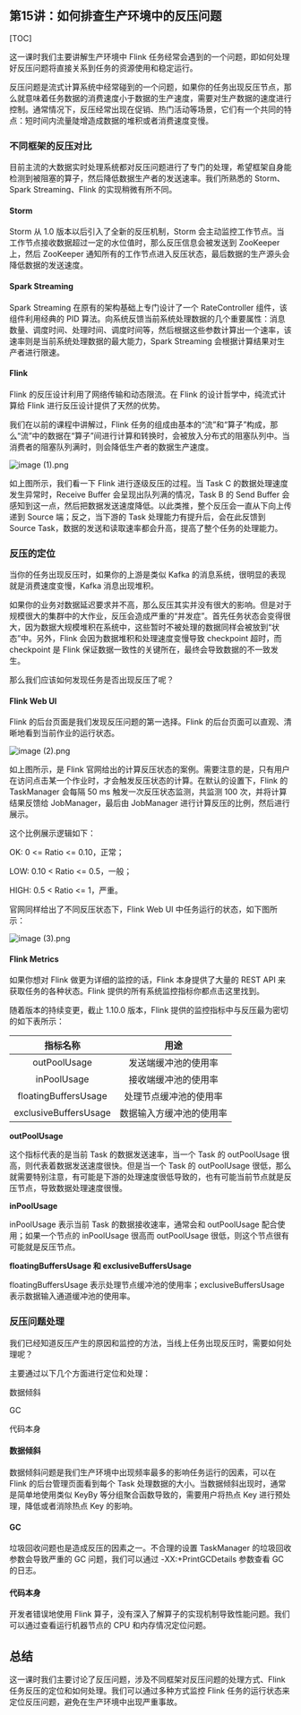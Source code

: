 ## 第15讲：如何排查生产环境中的反压问题

[TOC]

这一课时我们主要讲解生产环境中 Flink 任务经常会遇到的一个问题，即如何处理好反压问题将直接关系到任务的资源使用和稳定运行。

反压问题是流式计算系统中经常碰到的一个问题，如果你的任务出现反压节点，那么就意味着任务数据的消费速度小于数据的生产速度，需要对生产数据的速度进行控制。通常情况下，反压经常出现在促销、热门活动等场景，它们有一个共同的特点：短时间内流量陡增造成数据的堆积或者消费速度变慢。

### 不同框架的反压对比

目前主流的大数据实时处理系统都对反压问题进行了专门的处理，希望框架自身能检测到被阻塞的算子，然后降低数据生产者的发送速率。我们所熟悉的 Storm、Spark Streaming、Flink 的实现稍微有所不同。

#### Storm

Storm 从 1.0 版本以后引入了全新的反压机制，Storm 会主动监控工作节点。当工作节点接收数据超过一定的水位值时，那么反压信息会被发送到 ZooKeeper 上，然后 ZooKeeper 通知所有的工作节点进入反压状态，最后数据的生产源头会降低数据的发送速度。

#### Spark Streaming
Spark Streaming 在原有的架构基础上专门设计了一个 RateController 组件，该组件利用经典的 PID 算法。向系统反馈当前系统处理数据的几个重要属性：消息数量、调度时间、处理时间、调度时间等，然后根据这些参数计算出一个速率，该速率则是当前系统处理数据的最大能力，Spark Streaming 会根据计算结果对生产者进行限速。

#### Flink

Flink 的反压设计利用了网络传输和动态限流。在 Flink 的设计哲学中，纯流式计算给 Flink 进行反压设计提供了天然的优势。

我们在以前的课程中讲解过，Flink 任务的组成由基本的“流”和“算子”构成，那么“流”中的数据在“算子”间进行计算和转换时，会被放入分布式的阻塞队列中。当消费者的阻塞队列满时，则会降低生产者的数据生产速度。

![image (1).png](https://kingcall.oss-cn-hangzhou.aliyuncs.com/blog/img/Ciqc1F7YtaiAJ7zwAAFMnOgeRdg473.png)

如上图所示，我们看一下 Flink 进行逐级反压的过程。当 Task C 的数据处理速度发生异常时，Receive Buffer 会呈现出队列满的情况，Task B 的 Send Buffer 会感知到这一点，然后把数据发送速度降低。以此类推，整个反压会一直从下向上传递到 Source 端；反之，当下游的 Task 处理能力有提升后，会在此反馈到 Source Task，数据的发送和读取速率都会升高，提高了整个任务的处理能力。

### 反压的定位
当你的任务出现反压时，如果你的上游是类似 Kafka 的消息系统，很明显的表现就是消费速度变慢，Kafka 消息出现堆积。

如果你的业务对数据延迟要求并不高，那么反压其实并没有很大的影响。但是对于规模很大的集群中的大作业，反压会造成严重的“并发症”。首先任务状态会变得很大，因为数据大规模堆积在系统中，这些暂时不被处理的数据同样会被放到“状态”中。另外，Flink 会因为数据堆积和处理速度变慢导致 checkpoint 超时，而 checkpoint 是 Flink 保证数据一致性的关键所在，最终会导致数据的不一致发生。

那么我们应该如何发现任务是否出现反压了呢？

#### Flink Web UI
Flink 的后台页面是我们发现反压问题的第一选择。Flink 的后台页面可以直观、清晰地看到当前作业的运行状态。

![image (2).png](https://kingcall.oss-cn-hangzhou.aliyuncs.com/blog/img/Ciqc1F7YtbKAby34AABPiATLoH8294.png)

如上图所示，是 Flink 官网给出的计算反压状态的案例。需要注意的是，只有用户在访问点击某一个作业时，才会触发反压状态的计算。在默认的设置下，Flink 的 TaskManager 会每隔 50 ms 触发一次反压状态监测，共监测 100 次，并将计算结果反馈给 JobManager，最后由 JobManager 进行计算反压的比例，然后进行展示。

这个比例展示逻辑如下：

OK: 0 <= Ratio <= 0.10，正常；

LOW: 0.10 < Ratio <= 0.5，一般；

HIGH: 0.5 < Ratio <= 1，严重。

官网同样给出了不同反压状态下，Flink Web UI 中任务运行的状态，如下图所示：

![image (3).png](https://kingcall.oss-cn-hangzhou.aliyuncs.com/blog/img/CgqCHl7YtcaAYPnRAAEc0KmUeg0180.png)



#### Flink Metrics

如果你想对 Flink 做更为详细的监控的话，Flink 本身提供了大量的 REST API 来获取任务的各种状态。Flink 提供的所有系统监控指标你都点击这里找到。

随着版本的持续变更，截止 1.10.0 版本，Flink 提供的监控指标中与反压最为密切的如下表所示：

<table data-nodeid="25300">
<thead data-nodeid="25301">
<tr data-nodeid="25302">
<th align="center" data-org-content="**指标名称**" data-nodeid="25304"><strong data-nodeid="25422">指标名称</strong></th>
<th align="center" data-org-content="**用途**" data-nodeid="25305"><strong data-nodeid="25426">用途</strong></th>
</tr>
</thead>
<tbody data-nodeid="25308">
<tr data-nodeid="25309">
<td align="center" data-org-content="outPoolUsage" data-nodeid="25310">outPoolUsage</td>
<td align="center" data-org-content="发送端缓冲池的使用率" data-nodeid="25311">发送端缓冲池的使用率</td>
</tr>
<tr data-nodeid="25312">
<td align="center" data-org-content="inPoolUsage" data-nodeid="25313">inPoolUsage</td>
<td align="center" data-org-content="接收端缓冲池的使用率" data-nodeid="25314">接收端缓冲池的使用率</td>
</tr>
<tr data-nodeid="25315">
<td align="center" data-org-content="floatingBuffersUsage" data-nodeid="25316">floatingBuffersUsage</td>
<td align="center" data-org-content="处理节点缓冲池的使用率" data-nodeid="25317">处理节点缓冲池的使用率</td>
</tr>
<tr data-nodeid="25318">
<td align="center" data-org-content="exclusiveBuffersUsage" data-nodeid="25319">exclusiveBuffersUsage</td>
<td align="center" data-org-content="数据输入方缓冲池的使用率" data-nodeid="25320">数据输入方缓冲池的使用率</td>
</tr>
</tbody>
</table>

**outPoolUsage**

这个指标代表的是当前 Task 的数据发送速率，当一个 Task 的 outPoolUsage 很高，则代表着数据发送速度很快。但是当一个 Task 的 outPoolUsage 很低，那么就需要特别注意，有可能是下游的处理速度很低导致的，也有可能当前节点就是反压节点，导致数据处理速度很慢。

**inPoolUsage**

inPoolUsage 表示当前 Task 的数据接收速率，通常会和 outPoolUsage 配合使用；如果一个节点的 inPoolUsage 很高而 outPoolUsage 很低，则这个节点很有可能就是反压节点。

**floatingBuffersUsage 和 exclusiveBuffersUsage**

floatingBuffersUsage 表示处理节点缓冲池的使用率；exclusiveBuffersUsage 表示数据输入通道缓冲池的使用率。



### 反压问题处理
我们已经知道反压产生的原因和监控的方法，当线上任务出现反压时，需要如何处理呢？

主要通过以下几个方面进行定位和处理：

数据倾斜

GC

代码本身

#### 数据倾斜
数据倾斜问题是我们生产环境中出现频率最多的影响任务运行的因素，可以在 Flink 的后台管理页面看到每个 Task 处理数据的大小。当数据倾斜出现时，通常是简单地使用类似 KeyBy 等分组聚合函数导致的，需要用户将热点 Key 进行预处理，降低或者消除热点 Key 的影响。

#### GC
垃圾回收问题也是造成反压的因素之一。不合理的设置 TaskManager 的垃圾回收参数会导致严重的 GC 问题，我们可以通过 -XX:+PrintGCDetails 参数查看 GC 的日志。

#### 代码本身
开发者错误地使用 Flink 算子，没有深入了解算子的实现机制导致性能问题。我们可以通过查看运行机器节点的 CPU 和内存情况定位问题。

## 总结
这一课时我们主要讨论了反压问题，涉及不同框架对反压问题的处理方式、Flink 任务反压的定位和如何处理。我们可以通过多种方式监控 Flink 任务的运行状态来定位反压问题，避免在生产环境中出现严重事故。

